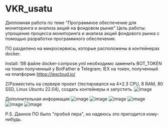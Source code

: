 # VKR_usatu
Дипломная работа по теме "Программное обеспечение для мониторинга и анализа акций на фондовом рынке"
Цель работы: упрощение процесса мониторинга и анализа акций фондового рынка с помощью разработки программного обеспечения. 

ПО разделено на микросервисы, которые расположены в контейнерах docker.

Install:
1)В файле docker-compose.yml необходимо заменить
  BOT_TOKEN на токен полученный у BotFather в Telegram;
  IEX на токен, полученный на платформе https://iexcloud.io/

2)Разместить на сервере проект (тестировался на 4*2.3 CPU, 8 RAM, 80 SSD, Linux Ubuntu 22.04), создать контейнеры и запустить.
![image](https://user-images.githubusercontent.com/82835572/188265149-9d2cd5ba-732a-4e5c-8bde-09325f5e750d.png)

Дополнительная информация
![image](https://user-images.githubusercontent.com/82835572/188264743-a5019bd6-9d4d-4a5e-95f3-4dbb9f8b9cd4.png)
![image](https://user-images.githubusercontent.com/82835572/188264769-b836c942-3f4f-4142-823b-41c512dc6a4a.png)
![image](https://user-images.githubusercontent.com/82835572/188264755-f69f19f3-6f04-4d75-931f-08ec67b26c61.png)
![image](https://user-images.githubusercontent.com/82835572/188264763-149cedca-a355-4c7f-8fc2-c563d90c49c0.png)
![image](https://user-images.githubusercontent.com/82835572/188264766-f70d3ad7-182a-4805-af4d-982781eb914c.png)
![image](https://user-images.githubusercontent.com/82835572/188264810-2d2ac2ab-9166-4bba-a49a-554341948b4f.png)

P.S. 
  Данное ПО было "пробой пера", но надеюсь это пригодится кому-нибудь.
